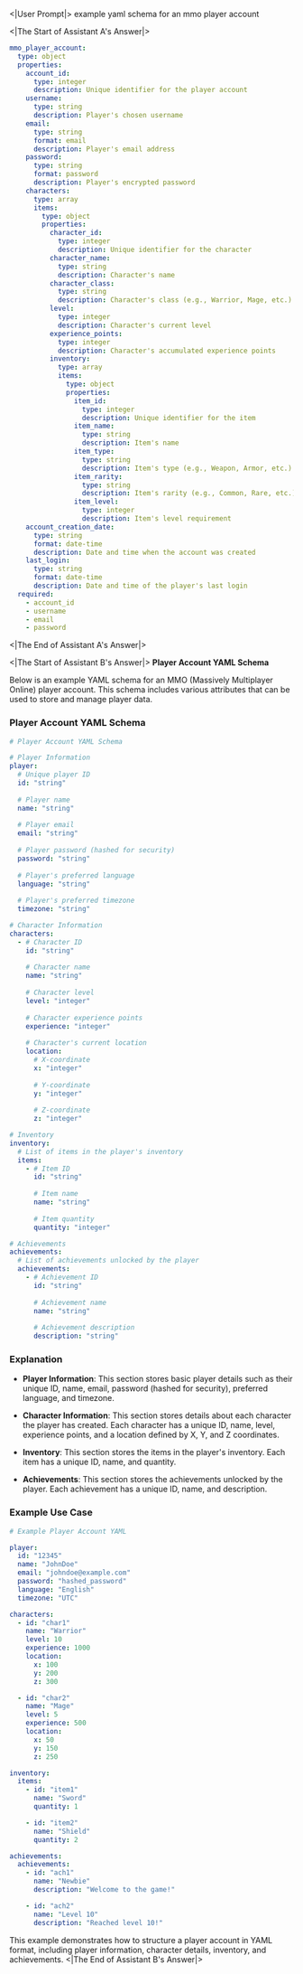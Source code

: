 <|User Prompt|>
example yaml schema for an mmo player account

<|The Start of Assistant A's Answer|>
```yaml
mmo_player_account:
  type: object
  properties:
    account_id:
      type: integer
      description: Unique identifier for the player account
    username:
      type: string
      description: Player's chosen username
    email:
      type: string
      format: email
      description: Player's email address
    password:
      type: string
      format: password
      description: Player's encrypted password
    characters:
      type: array
      items:
        type: object
        properties:
          character_id:
            type: integer
            description: Unique identifier for the character
          character_name:
            type: string
            description: Character's name
          character_class:
            type: string
            description: Character's class (e.g., Warrior, Mage, etc.)
          level:
            type: integer
            description: Character's current level
          experience_points:
            type: integer
            description: Character's accumulated experience points
          inventory:
            type: array
            items:
              type: object
              properties:
                item_id:
                  type: integer
                  description: Unique identifier for the item
                item_name:
                  type: string
                  description: Item's name
                item_type:
                  type: string
                  description: Item's type (e.g., Weapon, Armor, etc.)
                item_rarity:
                  type: string
                  description: Item's rarity (e.g., Common, Rare, etc.)
                item_level:
                  type: integer
                  description: Item's level requirement
    account_creation_date:
      type: string
      format: date-time
      description: Date and time when the account was created
    last_login:
      type: string
      format: date-time
      description: Date and time of the player's last login
  required:
    - account_id
    - username
    - email
    - password
```
<|The End of Assistant A's Answer|>

<|The Start of Assistant B's Answer|>
**Player Account YAML Schema**

Below is an example YAML schema for an MMO (Massively Multiplayer Online) player account. This schema includes various attributes that can be used to store and manage player data.

### Player Account YAML Schema

```yml
# Player Account YAML Schema

# Player Information
player:
  # Unique player ID
  id: "string"
  
  # Player name
  name: "string"
  
  # Player email
  email: "string"
  
  # Player password (hashed for security)
  password: "string"
  
  # Player's preferred language
  language: "string"
  
  # Player's preferred timezone
  timezone: "string"

# Character Information
characters:
  - # Character ID
    id: "string"
    
    # Character name
    name: "string"
    
    # Character level
    level: "integer"
    
    # Character experience points
    experience: "integer"
    
    # Character's current location
    location:
      # X-coordinate
      x: "integer"
      
      # Y-coordinate
      y: "integer"
      
      # Z-coordinate
      z: "integer"

# Inventory
inventory:
  # List of items in the player's inventory
  items:
    - # Item ID
      id: "string"
      
      # Item name
      name: "string"
      
      # Item quantity
      quantity: "integer"

# Achievements
achievements:
  # List of achievements unlocked by the player
  achievements:
    - # Achievement ID
      id: "string"
      
      # Achievement name
      name: "string"
      
      # Achievement description
      description: "string"
```

### Explanation

- **Player Information**: This section stores basic player details such as their unique ID, name, email, password (hashed for security), preferred language, and timezone.

- **Character Information**: This section stores details about each character the player has created. Each character has a unique ID, name, level, experience points, and a location defined by X, Y, and Z coordinates.

- **Inventory**: This section stores the items in the player's inventory. Each item has a unique ID, name, and quantity.

- **Achievements**: This section stores the achievements unlocked by the player. Each achievement has a unique ID, name, and description.

### Example Use Case

```yml
# Example Player Account YAML

player:
  id: "12345"
  name: "JohnDoe"
  email: "johndoe@example.com"
  password: "hashed_password"
  language: "English"
  timezone: "UTC"

characters:
  - id: "char1"
    name: "Warrior"
    level: 10
    experience: 1000
    location:
      x: 100
      y: 200
      z: 300

  - id: "char2"
    name: "Mage"
    level: 5
    experience: 500
    location:
      x: 50
      y: 150
      z: 250

inventory:
  items:
    - id: "item1"
      name: "Sword"
      quantity: 1

    - id: "item2"
      name: "Shield"
      quantity: 2

achievements:
  achievements:
    - id: "ach1"
      name: "Newbie"
      description: "Welcome to the game!"

    - id: "ach2"
      name: "Level 10"
      description: "Reached level 10!"
```

This example demonstrates how to structure a player account in YAML format, including player information, character details, inventory, and achievements.
<|The End of Assistant B's Answer|>